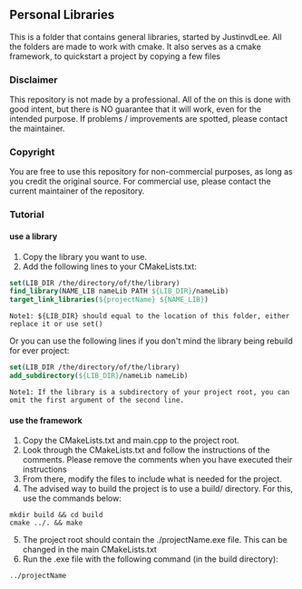 ## Personal Libraries
This is a folder that contains general libraries, started by JustinvdLee.
All the folders are made to work with cmake.
It also serves as a cmake framework, to quickstart a project by copying a few files

### Disclaimer
This repository is not made by a professional.
All of the on this is done with good intent, but there is NO guarantee that it will work, even for the intended purpose.
If problems / improvements are spotted, please contact the maintainer.

### Copyright
You are free to use this repository for non-commercial purposes, as long as you credit the original source.
For commercial use, please contact the current maintainer of the repository.

### Tutorial
#### use a library
1. Copy the library you want to use.
2. Add the following lines to your CMakeLists.txt:
```CMake
set(LIB_DIR /the/directory/of/the/library)
find_library(NAME_LIB nameLib PATH ${LIB_DIR}/nameLib)
target_link_libraries(${projectName} ${NAME_LIB})
```
```text
Note1: ${LIB_DIR} should equal to the location of this folder, either replace it or use set()
```
Or you can use the following lines if you don't mind the library being rebuild for ever project:
```CMake
set(LIB_DIR /the/directory/of/the/library)
add_subdirectory(${LIB_DIR}/nameLib nameLib)
```
```text
Note1: If the library is a subdirectory of your project root, you can omit the first argument of the second line.
```

#### use the framework
1. Copy the CMakeLists.txt and main.cpp to the project root.
2. Look through the CMakeLists.txt and follow the instructions of the comments.
    Please remove the comments when you have executed their instructions
3. From there, modify the files to include what is needed for the project.
4. The advised way to build the project is to use a build/ directory. For this, use the commands below:
```shell
mkdir build && cd build
cmake ../. && make
```
5. The project root should contain the ./projectName.exe file. This can be changed in the main CMakeLists.txt
6. Run the .exe file with the following command (in the build directory):
```shell
../projectName
```
